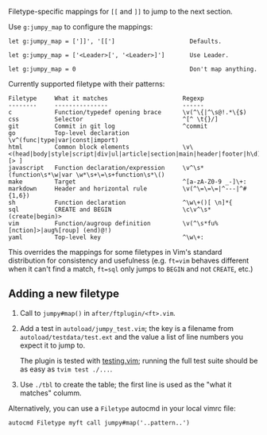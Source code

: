 Filetype-specific mappings for `[[` and `]]` to jump to the next section.

Use `g:jumpy_map` to configure the mappings:

    let g:jumpy_map = [']]', '[[']                     Defaults.

    let g:jumpy_map = ['<Leader>[', '<Leader>]']       Use Leader.

    let g:jumpy_map = 0                                Don't map anything.

Currently supported filetype with their patterns:

    Filetype     What it matches                     Regexp
    --------     ---------------                     ------
    c            Function/typedef opening brace      \v(^\{|^\s@!.*\{$)
    css          Selector                            ^[^ \t{}/]
    git          Commit in git log                   ^commit 
    go           Top-level declaration               \v^(func|type|var|const|import)
    html         Common block elements               \v\<(head|body|style|script|div|ul|article|section|main|header|footer|h\d)[> ]
    javascript   Function declaration/expression     \v^\s*(function\s*\w|var \w*\s+\=\s+function\s*\()
    make         Target                              ^[a-zA-Z0-9 _-]\+:
    markdown     Header and horizontal rule          \v(^\=\=\=|^---|^#{1,6})
    sh           Function declaration                ^\w\+()[ \n]*{
    sql          CREATE and BEGIN                    \c\v^\s*(create|begin)>
    vim          Function/augroup definition         \v(^\s*fu%[nction]>|aug%[roup] (end)@!)
    yaml         Top-level key                       ^\w\+:

This overrides the mappings for some filetypes in Vim's standard distribution
for consistency and usefulness (e.g. `ft=vim` behaves different when it can't
find a match, `ft=sql` only jumps to `BEGIN` and not `CREATE`, etc.)

Adding a new filetype
---------------------

1. Call to `jumpy#map()` in `after/ftplugin/<ft>.vim`.

2. Add a test in `autoload/jumpy_test.vim`; the key is a filename from
   `autoload/testdata/test.ext` and the value a list of line numbers you expect
   it to jump to.

   The plugin is tested with
   [testing.vim](https://github.com/arp242/testing.vim); running the full test
   suite should be as easy as `tvim test ./...`.

3. Use `./tbl` to create the table; the first line is used as the "what it
   matches" columm.

Alternatively, you can use a `Filetype` autocmd in your local vimrc file:

    autocmd Filetype myft call jumpy#map('..pattern..')
